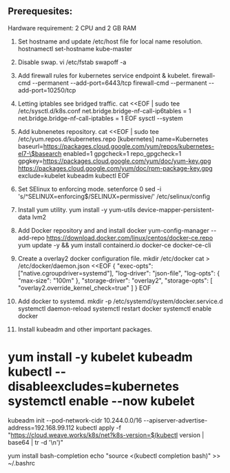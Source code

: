 Prerequesites:
-------------
Hardware requirement:
2 CPU and 2 GB RAM

1. Set hostname and update /etc/host file for local name resolution.
hostnamectl set-hostname kube-master


2. Disable swap.
vi /etc/fstab
swapoff -a

3. Add firewall rules for kubernetes service endpoint & kubelet.
firewall-cmd --permanent --add-port=6443/tcp
firewall-cmd --permanent --add-port=10250/tcp

4. Letting iptables see bridged traffic.
cat <<EOF | sudo tee /etc/sysctl.d/k8s.conf
net.bridge.bridge-nf-call-ip6tables = 1
net.bridge.bridge-nf-call-iptables = 1
EOF
sysctl --system

5. Add kubnenetes repository.
cat <<EOF | sudo tee /etc/yum.repos.d/kubernetes.repo
[kubernetes]
name=Kubernetes
baseurl=https://packages.cloud.google.com/yum/repos/kubernetes-el7-\$basearch
enabled=1
gpgcheck=1
repo_gpgcheck=1
gpgkey=https://packages.cloud.google.com/yum/doc/yum-key.gpg https://packages.cloud.google.com/yum/doc/rpm-package-key.gpg
exclude=kubelet kubeadm kubectl
EOF

6. Set SElinux to enforcing mode.
setenforce 0
sed -i 's/^SELINUX=enforcing$/SELINUX=permissive/' /etc/selinux/config


7. Install yum utility.
yum install -y yum-utils device-mapper-persistent-data lvm2

8. Add Docker repository and and install docker
yum-config-manager --add-repo   https://download.docker.com/linux/centos/docker-ce.repo
yum update -y && yum install containerd.io docker-ce docker-ce-cli


9. Create a overlay2 docker configuration file.
mkdir /etc/docker
cat > /etc/docker/daemon.json <<EOF
{
  "exec-opts": ["native.cgroupdriver=systemd"],
  "log-driver": "json-file",
  "log-opts": {
    "max-size": "100m"
  },
  "storage-driver": "overlay2",
  "storage-opts": [
    "overlay2.override_kernel_check=true"
  ]
}
EOF

10. Add docker to systemd.
mkdir -p /etc/systemd/system/docker.service.d
systemctl daemon-reload
systemctl restart docker
systemctl enable docker 


11. Install kubeadm and other important packages.

yum install -y kubelet kubeadm kubectl --disableexcludes=kubernetes
systemctl enable --now kubelet
======================================================================================
kubeadm init --pod-network-cidr 10.244.0.0/16 --apiserver-advertise-address=192.168.99.112
kubectl apply -f "https://cloud.weave.works/k8s/net?k8s-version=$(kubectl version | base64 | tr -d '\n')"

yum install bash-completion
echo "source <(kubectl completion bash)" >> ~/.bashrc